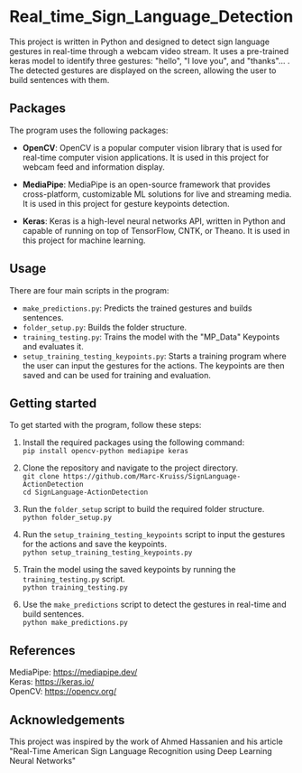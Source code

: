 # Real_time_Sign_Language_Detection
This project is written in Python and designed to detect sign language 
gestures in real-time through a webcam video stream. It uses a pre-trained 
keras model to identify three gestures: "hello", "I love you", and "thanks"... . 
The detected gestures are displayed on the screen, allowing the user to build 
sentences with them.

## Packages
The program uses the following packages:

* **OpenCV**: OpenCV is a popular computer vision library that is used for real-time computer vision applications. It is used in this project for webcam feed and information display.

* **MediaPipe**: MediaPipe is an open-source framework that provides cross-platform, customizable ML solutions for live and streaming media. It is used in this project for gesture keypoints detection.

* **Keras**: Keras is a high-level neural networks API, written in Python and capable of running on top of TensorFlow, CNTK, or Theano. It is used in this project for machine learning.

## Usage
There are four main scripts in the program:

* `make_predictions.py`: Predicts the trained gestures and builds sentences.
* `folder_setup.py`: Builds the folder structure.
* `training_testing.py`: Trains the model with the "MP_Data" Keypoints and evaluates it.
* `setup_training_testing_keypoints.py`: Starts a training program where the user can input the gestures for the actions. The keypoints are then saved and can be used for training and evaluation.

## Getting started
To get started with the program, follow these steps:

1. Install the required packages using the following command:<br>
```pip install opencv-python mediapipe keras```

2. Clone the repository and navigate to the project directory.<br>
`git clone https://github.com/Marc-Kruiss/SignLanguage-ActionDetection`<br>
```cd SignLanguage-ActionDetection```

3. Run the `folder_setup` script to build the required folder structure.<br>
```python folder_setup.py```

4. Run the `setup_training_testing_keypoints` script to input the gestures for the actions and save the keypoints.<br>
```python setup_training_testing_keypoints.py```

5. Train the model using the saved keypoints by running the `training_testing.py` script.<br>
```python training_testing.py```

6. Use the `make_predictions` script to detect the gestures in real-time and build sentences.<br>
```python make_predictions.py```

## References
MediaPipe: https://mediapipe.dev/ <br>
Keras: https://keras.io/ <br>
OpenCV: https://opencv.org/ <br>

## Acknowledgements
This project was inspired by the work of Ahmed Hassanien and his article "Real-Time American Sign Language Recognition using Deep Learning Neural Networks"
